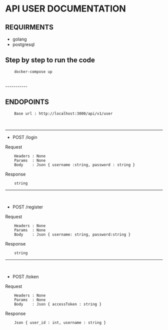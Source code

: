 # API USER DOCUMENTATION

## REQUIRMENTS
+ golang
+ postgresql

## Step by step to run the code
```
    docker-compose up
```
<br>
-----------

## ENDOPOINTS

```
    Base url : http://localhost:3000/api/v1/user
```
<br>

---
+ POST /login

Request
``` 
    Headers : None
    Params  : None
    Body    : Json { username :string, password : string }
```
Response
```
    string
```
---
<br>

+ POST /register

Request
``` 
    Headers : None
    Params  : None
    Body    : Json { username: string, password:string }
```
Response
```
    string
```
---

<br>

+ POST /token

Request
``` 
    Headers : None
    Params  : None
    Body    : Json { accessToken : string }
```
Response
```
    Json { user_id : int, username : string }
```
